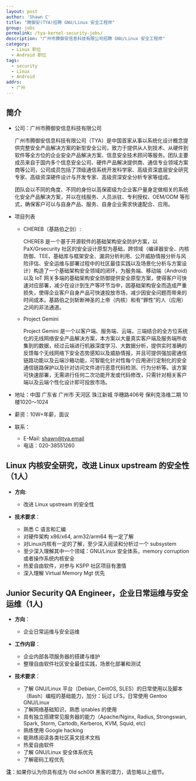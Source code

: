 ```yaml
---
layout: post
author: 'Shawn C'
title: "腾御安(TYA)招聘 GNU/Linux 安全工程师"
group: jobs
permalink: /tya-kernel-security-jobs/
description: "广州市腾御安信息科技有限公司招聘 GNU/Linux 安全工程师"
category:
  - Linux 职位
  - Android 职位
tags:
  - security
  - Linux
  - Android
addrs:
  - 广州
---
```


## 简介

* 公司：广州市腾御安信息科技有限公司

  广州市腾御安信息科技有限公司（TYA）是中国首家从事以系统化设计概念提供完整安全产品解决方案的新型安全公司，致力于提供从人到技术、从硬件到软件等全方位的企业安全产品解决方案、信息安全技术顾问等服务。团队主要成员来自于国内多个信息安全公司、硬件产品解决提供商、通信专业领域方案商等公司，公司成员包括了顶级通信系统开发科学家、高级资深底层安全研究专家、高级资深硬件设计与开发专家、高级资深安全分析专家等组成。

  团队会以不同的角度、不同的身份以高保密级为企业客户量身定做相关的系统化安全产品解决方案，并以在线服务、人员派驻、专利授权、OEM/ODM 等形式，确保客户可以与自身产品、服务、自身企业需求快速配合、应用。

* 项目列表
  * CHEREB（基路伯之剑）:

    CHEREB 是一个基于开源软件的基础架构安全防护方案，以 PaX/Grsecurity 社区的安全设计原型为基础，跨领域（编译器安全、内核防御、TEE、基础库与框架安全、漏洞分析利用、公开威胁情报分析与风险评估、安全运维与部署过程中的社区最佳实践以及场景化分析与方案设计）构造了一个基础架构安全领域的闭环，为服务端、移动端（Android)以及 IoT 网关多端的基础架构安全防御提供安全原型方案，使得客户可快速对应部署，减少在设计到生产等环节当中，因基础架构安全而造成严重损失，使得企业客户自身产品可快速投放市场，减少因安全问题而带来的时间成本。基路伯之剑斩断神圣的上帝（内核）和有“罪性”的人（应用）之间的非法通道。

  * Project Gemini

    Project Gemini 是一个以客户端、服务端、云端，三端结合的全方位系统化的无线网络安全产品解决方案，本方案以大量真实客户端及服务端所收集到的数据，经过云端进行机器深度学习、大数据分析，提供实时准确的反馈每个无线网络下安全态势感知以及威胁情报，并且可提供强加密通信链路功能以及云端沙箱功能，可智能化针对性每个应用进行定制化的安全通信链路保护以及针对访问文件进行恶意代码检测、行为分析等。该方案可快速部署，无需进行任何二次功能开发或代码修改，只需针对相关客户端以及云端个性化设计即可投放市场。

* 地址：中国 广东省 广州市 天河区 珠江新城 华穗路406号 保利克洛维二期 10楼1020～1024

* 薪资：10W+年薪，面议

* 联系：
  * E-Mail: shawn@tya.email
  * 电话：020-38551260


## Linux 内核安全研究，改进 Linux upstream 的安全性（1人）

* __方向__:

  * 改进 Linux upstream 的安全性

* __技术要求__：

  * 熟悉 C 语言和汇编
  * 对硬件架构 x86/x64, arm32/arm64 有一定了解
  * 对Linux内核有一定的了解，至少深入阅读和分析过一个 subsystem
  * 至少深入理解其中一个领域：GNU/Linux 安全体系，memory corruption 或者操作系统内核安全
  * 热爱自由软件，对参与 KSPP 社区项目有激情
  * 深入理解 Virtual Memory Mgt 优先


## Junior Security QA Engineer，企业日常运维与安全运维（1人)

* __方向__：

  * 企业日常运维与安全运维

* __工作内容__：

  * 企业内部各项服务器的搭建与维护
  * 整理自由软件社区安全最佳实践，场景化部署和测试

* __技术要求__：

  * 了解 GNU/Linux 平台（Debian, CentOS, SLES）的日常使用以及脚本（Bash）编程的基础能力，加分：玩过 LFS，日常使用 Gentoo GNU/Linux
  * 了解网络基础知识，熟悉 iptables 的使用
  * 具有独立搭建常见服务器的能力（Apache/Nginx, Radius, Strongswan, Spark, Storm,
  Cartodb, Kerberos, KVM, Squid, etc)
  * 熟练使用 Google hacking
  * 能熟练阅读各类社区英文技术文档
  * 热爱自由软件
  * 了解 GNU/Linux 安全体系优先
  * 了解密码工程优先


__注__：如果你认为你具有成为 0ld sch00l 黑客的潜力，请忽略以上细节。
